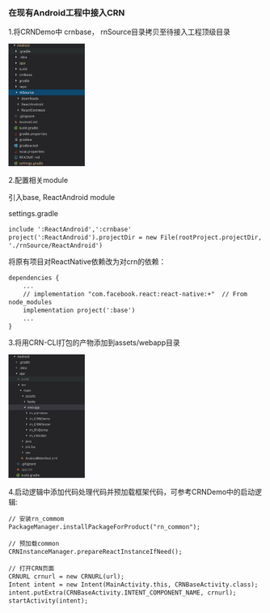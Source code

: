 ### 在现有Android工程中接入CRN

1.将CRNDemo中 crnbase， rnSource目录拷贝至待接入工程顶级目录

<img src="resources/android_copy.jpg" width="30%"/>

2.配置相关module

引入base, ReactAndroid module

settings.gradle
```
include ':ReactAndroid',':crnbase'
project(':ReactAndroid').projectDir = new File(rootProject.projectDir, './rnSource/ReactAndroid')
```

将原有项目对ReactNative依赖改为对crn的依赖：
```
dependencies {
    ...
    // implementation "com.facebook.react:react-native:+"  // From node_modules
    implementation project(':base')
    ...
}
```

3.将用CRN-CLI打包的产物添加到assets/webapp目录

<img src="resources/android_webapp.jpg" width="30%"/>

4.启动逻辑中添加代码处理代码并预加载框架代码，可参考CRNDemo中的启动逻辑:

```
// 安装rn_commom
PackageManager.installPackageForProduct("rn_common");

// 预加载common
CRNInstanceManager.prepareReactInstanceIfNeed();

// 打开CRN页面
CRNURL crnurl = new CRNURL(url);
Intent intent = new Intent(MainActivity.this, CRNBaseActivity.class);
intent.putExtra(CRNBaseActivity.INTENT_COMPONENT_NAME, crnurl);
startActivity(intent);
```